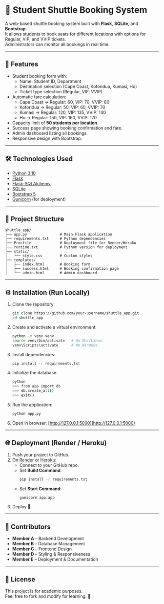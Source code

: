 # 🚌 Student Shuttle Booking System

A web-based shuttle booking system built with **Flask**, **SQLite**, and **Bootstrap**.  
It allows students to book seats for different locations with options for Regular, VIP, and VVIP tickets.  
Administrators can monitor all bookings in real time.  

---

## 🚀 Features
- Student booking form with:
  - Name, Student ID, Department
  - Destination selection (Cape Coast, Koforidua, Kumasi, Ho)
  - Ticket type selection (Regular, VIP, VVIP)
- Automatic fare calculation:
  - Cape Coast → Regular: 60, VIP: 70, VVIP: 80  
  - Koforidua → Regular: 50, VIP: 60, VVIP: 70  
  - Kumasi → Regular: 120, VIP: 135, VVIP: 140  
  - Ho → Regular: 150, VIP: 160, VVIP: 170  
- Capacity limit of **50 students per location**.  
- Success page showing booking confirmation and fare.  
- Admin dashboard listing all bookings.  
- Responsive design with Bootstrap.  

---

## 🛠️ Technologies Used
- [Python 3.10](https://www.python.org/)  
- [Flask](https://flask.palletsprojects.com/)  
- [Flask-SQLAlchemy](https://flask-sqlalchemy.palletsprojects.com/)  
- [SQLite](https://www.sqlite.org/)  
- [Bootstrap 5](https://getbootstrap.com/)  
- [Gunicorn](https://gunicorn.org/) (for deployment)  

---

## 📂 Project Structure
```
shuttle_app/
│── app.py               # Main Flask application
│── requirements.txt     # Python dependencies
│── Procfile             # Deployment file for Render/Heroku
│── runtime.txt          # Python version for deployment
│── static/
│   └── style.css        # Custom styles
│── templates/
│   ├── index.html       # Booking form
│   ├── success.html     # Booking confirmation page
│   └── admin.html       # Admin dashboard
```

---

## ⚙️ Installation (Run Locally)

1. Clone the repository:
   ```bash
   git clone https://github.com/your-username/shuttle_app.git
   cd shuttle_app
   ```

2. Create and activate a virtual environment:
   ```bash
   python -m venv venv
   source venv/bin/activate   # On Mac/Linux
   venv\Scripts\activate      # On Windows
   ```

3. Install dependencies:
   ```bash
   pip install -r requirements.txt
   ```

4. Initialize the database:
   ```bash
   python
   >>> from app import db
   >>> db.create_all()
   >>> exit()
   ```

5. Run the application:
   ```bash
   python app.py
   ```

6. Open in browser: [http://127.0.0.1:5000](http://127.0.0.1:5000)

---

## 🌐 Deployment (Render / Heroku)

1. Push your project to GitHub.  
2. On [Render](https://render.com) or [Heroku](https://www.heroku.com/):
   - Connect to your GitHub repo.  
   - Set **Build Command**:  
     ```bash
     pip install -r requirements.txt
     ```
   - Set **Start Command**:  
     ```bash
     gunicorn app:app
     ```
3. Deploy 🚀  

---

## 👥 Contributors
- **Member A** – Backend Development  
- **Member B** – Database Management  
- **Member C** – Frontend Design  
- **Member D** – Styling & Responsiveness  
- **Member E** – Deployment & Documentation  

---

## 📜 License
This project is for academic purposes.  
Feel free to fork and modify for learning. 🚀
